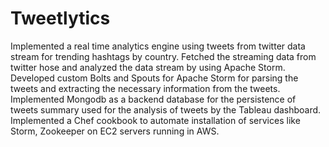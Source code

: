 # Tweetlytics
Implemented a real time analytics engine using tweets from twitter data stream for trending hashtags by country. Fetched the streaming data from twitter hose and analyzed the data stream by using Apache Storm. Developed custom Bolts and Spouts for Apache Storm for parsing the tweets and extracting the necessary information from the tweets. Implemented Mongodb as a backend database for the persistence of tweets summary used for the analysis of tweets by the Tableau dashboard. Implemented a Chef cookbook to automate installation of services like Storm, Zookeeper on EC2 servers running in AWS.
